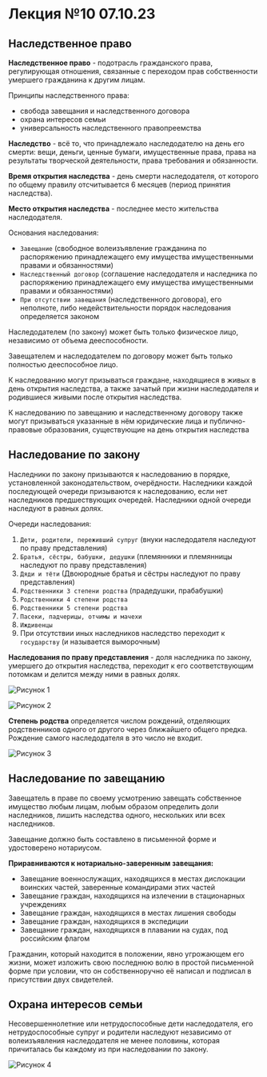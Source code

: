 # Лекция №10 07.10.23

## Наследственное право

**Наследственное право** - подотрасль гражданского права, регулирующая отношения, связанные с переходом прав собственности умершего гражданина к другим лицам.

Принципы наследственного права:

- свобода завещания и наследственного договора
- охрана интересов семьи
- универсальность наследственного правопреемства

**Наследство** - всё то, что принадлежало наследодателю на день его смерти: вещи, деньги, ценные бумаги, имущественные права, права на результаты творческой деятельности, права требования и обязанности.

**Время открытия наследства** - день смерти наследодателя, от которого по общему правилу отсчитывается 6 месяцев (период принятия наследства).

**Место открытия наследства** - последнее место жительства наследодателя.

Основания наследования:

- `Завещание` (свободное волеизъявление гражданина по распоряжению принадлежащего ему имущества имущественными правами и обязанностями)
- `Наследственный договор` (соглашение наследодателя и наследника по распоряжению принадлежащего ему имущества имущественными правами и обязанностями)
- `При отсутствии завещания` (наследственного договора), его неполноте, либо недействительности порядок наследования определяется законом

Наследодателем (по закону) может быть только физическое лицо, независимо от объема дееспособности.

Завещателем и наследодателем по договору может быть только полностью дееспособное лицо.

К наследованию могут призываться граждане, находящиеся в живых в день открытия наследства, а также зачатый при жизни наследодателя и родившиеся живыми после открытия наследства.

К наследованию по завещанию и наследственному договору также могут призываться указанные в нём юридические лица и публично-правовые образования, существующие на день открытия наследства

## Наследование по закону

Наследники по закону призываются к наследованию в порядке, установленной законодательством, очерёдности. Наследники каждой последующей очереди призываются к наследованию, если нет наследников предшествующих очередей. Наследники одной очереди наследуют в равных долях.

Очереди наследования:

1. `Дети, родители, переживший супруг` (внуки наследодателя наследуют по праву представления)
2. `Братья, сёстры, бабушки, дедушки` (племянники и племянницы наследуют по праву представления)
3. `Дяди и тёти` (Двоюродные братья и сёстры наследуют по праву представления)
4. `Родственники 3 степени родства` (прадедушки, прабабушки)
5. `Родственники 4 степени родства`
6. `Родственники 5 степени родства`
7. `Пасеки, падчерицы, отчимы и мачехи`
8. `Иждивенцы`
9. При отсутствии иных наследников наследство переходит к `государству` (и называется выморочным)

**Наследования по праву представления** - доля наследника по закону, умершего до открытия наследства, переходит к его соответствующим потомкам и делится между ними в равных долях.

![Рисунок 1](/images/lecture%2010/img1.jpg)

![Рисунок 2](/images/lecture%2010/img2.jpg)

**Степень родства** определяется числом рождений, отделяющих родственников одного от другого через ближайшего общего предка. Рождение самого наследодателя в это число не входит.

![Рисунок 3](/images/lecture%2010/img3.jpg)

## Наследование по завещанию

Завещатель в праве по своему усмотрению завещать собственное имущество любым лицам, любым образом определить доли наследников, лишить наследства одного, нескольких или всех наследников.

Завещание должно быть составлено в письменной форме и удостоверено нотариусом.

**Приравниваются к нотариально-заверенным завещания:**

- Завещание военнослужащих, находящихся в местах дислокации воинских частей, заверенные командирами этих частей
- Завещание граждан, находящихся на излечении в стационарных учреждениях
- Завещание граждан, находящихся в местах лишения свободы
- Завещание граждан, находящихся в экспедиции
- Завещание граждан, находящихся в плавании на судах, под российским флагом

Гражданин, который находится в положении, явно угрожающем его жизни, может изложить свою последнюю волю в простой письменной форме при условии, что он собственноручно её написал и подписал в присутствии двух свидетелей.

## Охрана интересов семьи

Несовершеннолетние или нетрудоспособные дети наследодателя, его нетрудоспособные супруг и родители наследуют независимо от волеизъявления наследодателя не менее половины, которая причиталась бы каждому из при наследовании по закону.

![Рисунок 4](/images/lecture%2010/img4.jpg)
